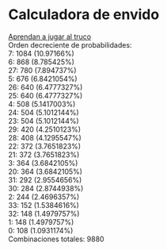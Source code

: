 # Calculadora de envido
[Aprendan a jugar al truco](https://x.com/necpk1/status/1881119244370485431)  
Orden decreciente de probabilidades:  
7: 1084 (10.97166%)  
6: 868 (8.785425%)  
27: 780 (7.894737%)  
5: 676 (6.8421054%)  
26: 640 (6.4777327%)  
25: 640 (6.4777327%)  
4: 508 (5.1417003%)  
24: 504 (5.1012144%)  
23: 504 (5.1012144%)  
29: 420 (4.2510123%)  
28: 408 (4.1295547%)  
22: 372 (3.7651823%)  
21: 372 (3.7651823%)  
3: 364 (3.6842105%)  
20: 364 (3.6842105%)  
31: 292 (2.9554656%)  
30: 284 (2.8744938%)  
2: 244 (2.4696357%)  
33: 152 (1.5384616%)  
32: 148 (1.4979757%)  
1: 148 (1.4979757%)  
0: 108 (1.0931174%)  
Combinaciones totales: 9880

